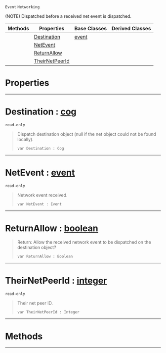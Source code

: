  `Event` `Networking`



(NOTE) Dispatched before a received net event is dispatched.

|Methods|Properties|Base Classes|Derived Classes|
|---|---|---|---|
| |[ Destination](https://github.com/PlasmaEngine/PlasmaDocs/tree/master/docs/C%2B%2B/code_reference/class_reference/neteventreceived.markdown#destination-plasma-engine)|[event](https://github.com/PlasmaEngine/PlasmaDocs/tree/master/docs/C%2B%2B/code_reference/class_reference/event.markdown)| |
| |[ NetEvent](https://github.com/PlasmaEngine/PlasmaDocs/tree/master/docs/C%2B%2B/code_reference/class_reference/neteventreceived.markdown#netevent-plasma-engine-doc)| | |
| |[ ReturnAllow](https://github.com/PlasmaEngine/PlasmaDocs/tree/master/docs/C%2B%2B/code_reference/class_reference/neteventreceived.markdown#returnallow-plasma-engine)| | |
| |[ TheirNetPeerId](https://github.com/PlasmaEngine/PlasmaDocs/tree/master/docs/C%2B%2B/code_reference/class_reference/neteventreceived.markdown#theirnetpeerid-plasma-engi)| | |


 #  Properties


---  
 #  Destination : [cog](https://github.com/PlasmaEngine/PlasmaDocs/tree/master/docs/C%2B%2B/code_reference/class_reference/cog.markdown)

 `read-only`

> Dispatch destination object (null if the net object could not be found locally).
> ``` lang=cpp, name=Lightning
> var Destination : Cog


---  
 #  NetEvent : [event](https://github.com/PlasmaEngine/PlasmaDocs/tree/master/docs/C%2B%2B/code_reference/class_reference/event.markdown)

 `read-only`

> Network event received.
> ``` lang=cpp, name=Lightning
> var NetEvent : Event


---  
 #  ReturnAllow : [boolean](https://github.com/PlasmaEngine/PlasmaDocs/tree/master/docs/C%2B%2B/code_reference/lightning_base_types/boolean.markdown)

> Return: Allow the received network event to be dispatched on the destination object?
> ``` lang=cpp, name=Lightning
> var ReturnAllow : Boolean


---  
 #  TheirNetPeerId : [integer](https://github.com/PlasmaEngine/PlasmaDocs/tree/master/docs/C%2B%2B/code_reference/lightning_base_types/integer.markdown)

 `read-only`

> Their net peer ID.
> ``` lang=cpp, name=Lightning
> var TheirNetPeerId : Integer


---  
 #  Methods


---  
 

 